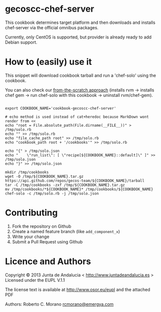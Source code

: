 gecoscc-chef-server
===================

This cookbook determines target platform and then downloads and installs chef-server via the official omnibus packages.

Currently, only CentOS is supported, but provider is already ready to add Debian support.

How to (easily) use it
======================

This snippet will download cookbook tarball and run a 'chef-solo' using the cookbook.

You can also check our [from-the-scratch approach](https://github.com/gecos-team/gecoscc-chef-server-repo/blob/master/scripts/gecoscc-chef-server-install.sh) (installs rvm -> installs chef gem -> run chef-solo with this cookbook -> uninstall rvm/chef-gem).

<pre><code>
export COOKBOOK_NAME='cookbook-gecoscc-chef-server'

# echo method is used instead of cat+heredoc because MarkDown wont render from &lt&lt
echo "root = File.absolute_path(File.dirname(__FILE__))" > /tmp/solo.rb
echo "" >> /tmp/solo.rb
echo "file_cache_path root" >> /tmp/solo.rb
echo "cookbook_path root + '/cookbooks'" >> /tmp/solo.rb

echo "{" > /tmp/solo.json
echo "    \"run_list\": [ \"recipe[${COOKBOOK_NAME}::default]\" ]" >> /tmp/solo.json
echo "}" >> /tmp/solo.json

mkdir /tmp/cookbooks
wget -O /tmp/${COOKBOOK_NAME}.tar.gz https://api.github.com/repos/gecos-team/${COOKBOOK_NAME}/tarball 
tar -C /tmp/cookbooks -zxf /tmp/${COOKBOOK_NAME}.tar.gz
mv /tmp/cookbooks/*${COOKBOOK_NAME}* /tmp/cookbooks/${COOKBOOK_NAME}
chef-solo -c /tmp/solo.rb -j /tmp/solo.json
</code></pre>



Contributing
============

1.  Fork the repository on Github
2.  Create a named feature branch (like `add_component_x`)
3.  Write your change
4.  Submit a Pull Request using Github

Licence and Authors
=====================

Copyright © 2013 Junta de Andalucia < http://www.juntadeandalucia.es >
Licensed under the EUPL V.1.1

The license text is available at http://www.osor.eu/eupl and the attached PDF

Authors: Roberto C. Morano <rcmorano@emergya.com>
